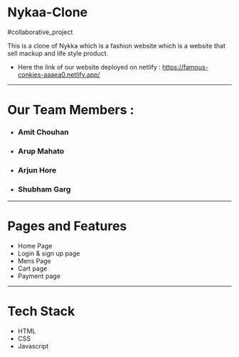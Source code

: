 # Nykaa-Clone
  #collaborative_project 
  
This is a clone of Nykka which is a fashion website which is a website that sell mackup and life style product.
* Here the link of our website deployed on netlify : https://famous-conkies-aaaea0.netlify.app/
----------------------------
# Our Team Members :
* ### Amit Chouhan
* ### Arup Mahato
* ### Arjun Hore
* ### Shubham Garg


-------------------------


# Pages and Features

* Home Page 
* Login & sign up page
* Mens Page
* Cart page
* Payment page

---------------------------

# Tech Stack 
 
* HTML
* CSS
* Javascript
